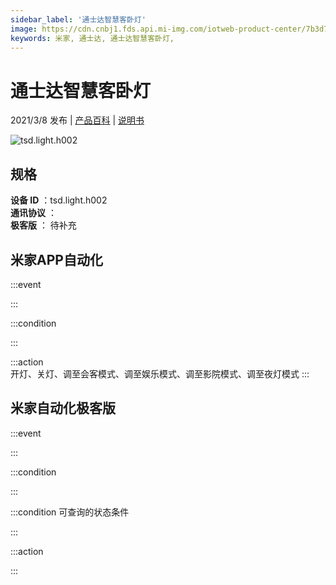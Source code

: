 ```yaml
---
sidebar_label: '通士达智慧客卧灯'
image: https://cdn.cnbj1.fds.api.mi-img.com/iotweb-product-center/7b3d70222d78382bae43be45477116f6_产品拟物图.png?GalaxyAccessKeyId=AKVGLQWBOVIRQ3XLEW&Expires=9223372036854775807&Signature=tHSmVnesK5LETCy+FG/nH0Oxd/c=
keywords: 米家, 通士达, 通士达智慧客卧灯, 
---
```

# 通士达智慧客卧灯

2021/3/8 发布 | [产品百科](https://home.mi.com/webapp/content/baike/product/index.html?model=tsd.light.h002/) | [说明书](https://home.mi.com/views/introduction.html?model=tsd.light.h002&region=cn)

![tsd.light.h002](https://cdn.cnbj1.fds.api.mi-img.com/iotweb-product-center/7b3d70222d78382bae43be45477116f6_产品拟物图.png?GalaxyAccessKeyId=AKVGLQWBOVIRQ3XLEW&Expires=9223372036854775807&Signature=tHSmVnesK5LETCy+FG/nH0Oxd/c=)

## 规格  
> 
**设备 ID** ：tsd.light.h002  
**通讯协议** ：  
**极客版**  ： 待补充 


## 米家APP自动化  

:::event  

:::

:::condition  

:::

:::action   
开灯、关灯、调至会客模式、调至娱乐模式、调至影院模式、调至夜灯模式
:::

## 米家自动化极客版  

:::event  

:::

:::condition  

:::

:::condition 可查询的状态条件  

:::

:::action  

:::

        
